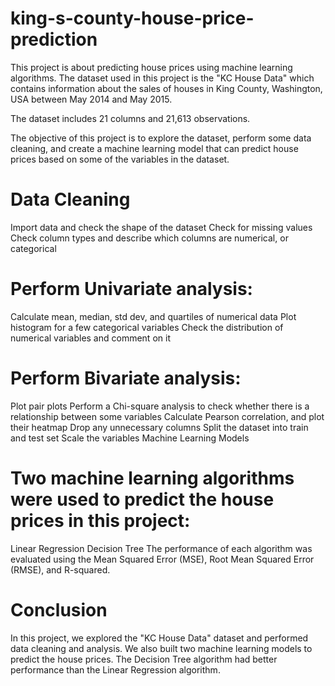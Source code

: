 # king-s-county-house-price-prediction
This project is about predicting house prices using machine learning algorithms. The dataset used in this project is the "KC House Data" which contains information about the sales of houses in King County, Washington, USA between May 2014 and May 2015.

The dataset includes 21 columns and 21,613 observations.

The objective of this project is to explore the dataset, perform some data cleaning, and create a machine learning model that can predict house prices based on some of the variables in the dataset.

# Data Cleaning
Import data and check the shape of the dataset
Check for missing values
Check column types and describe which columns are numerical, or categorical
# Perform Univariate analysis:
Calculate mean, median, std dev, and quartiles of numerical data
Plot histogram for a few categorical variables
Check the distribution of numerical variables and comment on it
# Perform Bivariate analysis:
Plot pair plots
Perform a Chi-square analysis to check whether there is a relationship between some variables
Calculate Pearson correlation, and plot their heatmap
Drop any unnecessary columns
Split the dataset into train and test set
Scale the variables
Machine Learning Models
# Two machine learning algorithms were used to predict the house prices in this project:

Linear Regression
Decision Tree
The performance of each algorithm was evaluated using the Mean Squared Error (MSE), Root Mean Squared Error (RMSE), and R-squared.

# Conclusion
In this project, we explored the "KC House Data" dataset and performed data cleaning and analysis. We also built two machine learning models to predict the house prices. The Decision Tree algorithm had better performance than the Linear Regression algorithm.
